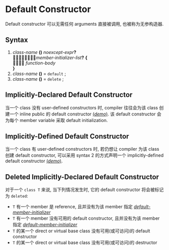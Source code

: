 # Default Constructor

Default constructor 可以无需任何 arguments 直接被调用, 也被称为无参构造器.

## Syntax

1. *class-name* **()**  *noexcept-expr*<b>?</b> <br>
   &#20;&#20;&#20;&#20;&#20;&#20;&#20;&#20;*member-initializer-list*<b>?</b> **{** <br>
   &#20;&#20;&#20;&#20; *function-body*<br>
   **}**
2. *class-name* **()** = `default` ;
3. *class-name* **()** = `delete` ;

## Implicitly-Declared Default Constructor

当一个 class 没有 user-defined constructors 时, compiler 往往会为该 class 创建一个 inline public 的 default constructor [(*demo*)](psi_element://Constructors_ImplicitlyDeclared_Test).
该 default constructor 会为每个 member variable 采取 default initialization.

## Implicitly-Defined Default Constructor

当一个 class 有 user-defined constructors 时, 若仍想让 compiler 为该 class 创建 default constructor, 
可以采用 syntax 2 的方式声明一个 implicitly-defined default constructor [(*demo*)](psi_element://Constructors_ImplicitlyDefined_Test).

## Deleted Implicitly-Declared Default Constructor

对于一个 `class T` 来说, 当下列情况发生时, 它的 default constructor 将会被标记为 `deleted`:
- `T` 有一个 member 是 reference, 且并没有为该 member 指定 [*default-member-initializer*](course://Classes/Non_Static_Member_Variables/Initialization)
- `T` 有一个 member 没有可用的 default constructor, 且并没有为该 member 指定 [*default-member-initializer*](course://Classes/Non_Static_Member_Variables/Initialization)
- `T` 的某一个 direct or virtual base class 没有可用(或可访问)的 default constructor
- `T` 的某一个 direct or virtual base class 没有可用(或可访问)的 destructor